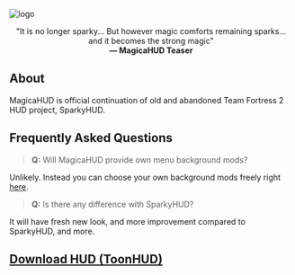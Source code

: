 ![logo](https://user-images.githubusercontent.com/25527589/142965642-89105b81-738d-41c0-b3a0-84c85ecd00e6.png)
<p align="center">
"It is no longer sparky... But however magic comforts remaining sparks... and it becomes the strong magic"<br />
<b>— MagicaHUD Teaser</b>
</p>

## About

MagicaHUD is official continuation of old and abandoned Team Fortress 2 HUD project, SparkyHUD.

## Frequently Asked Questions

> **Q:** Will MagicaHUD provide own menu background mods?

Unlikely. Instead you can choose your own background mods freely right [here](https://gamebanana.com/mods/cats/1646).

> **Q:** Is there any difference with SparkyHUD?

It will have fresh new look, and more improvement compared to SparkyHUD, and more.

## [Download HUD (ToonHUD)](https://toonhud.com/user/ah_roon_gaming_ii/theme/QBM3QSWW/)
